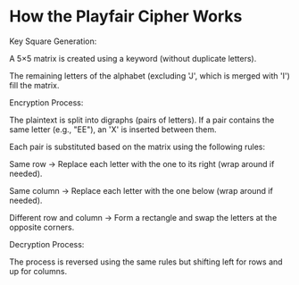 # How the Playfair Cipher Works
Key Square Generation:

A 5×5 matrix is created using a keyword (without duplicate letters).

The remaining letters of the alphabet (excluding 'J', which is merged with 'I') fill the matrix.

Encryption Process:

The plaintext is split into digraphs (pairs of letters). If a pair contains the same letter (e.g., "EE"), an 'X' is inserted between them.

Each pair is substituted based on the matrix using the following rules:

Same row → Replace each letter with the one to its right (wrap around if needed).

Same column → Replace each letter with the one below (wrap around if needed).

Different row and column → Form a rectangle and swap the letters at the opposite corners.

Decryption Process:

The process is reversed using the same rules but shifting left for rows and up for columns.
